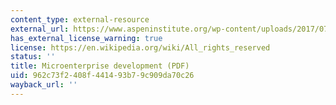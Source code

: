 ```yaml
---
content_type: external-resource
external_url: https://www.aspeninstitute.org/wp-content/uploads/2017/07/MicroFactSheet2.pdf
has_external_license_warning: true
license: https://en.wikipedia.org/wiki/All_rights_reserved
status: ''
title: Microenterprise development (PDF)
uid: 962c73f2-408f-4414-93b7-9c909da70c26
wayback_url: ''
---
```

